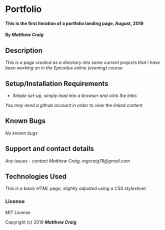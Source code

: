 # Portfolio

#### This is the first iteration of a portfolio landing page, August, 2019

#### By _**Matthew Craig**_

## Description

_This is a page created as a directory into some current projects that I have been working on in the Epicodus online (evening) course._

## Setup/Installation Requirements

* _Simple set-up, simply load into a browser and click the links_


_You may need a github account in order to view the linked content_

## Known Bugs

_No known bugs_

## Support and contact details

_Any issues - contact Matthew Craig, mgcraig78@gmail.com_

## Technologies Used

_This is a basic HTML page, slightly adjusted using a CSS stylesheet._

### License

*MIT License*

Copyright (c) 2019 **_Matthew Craig_**
